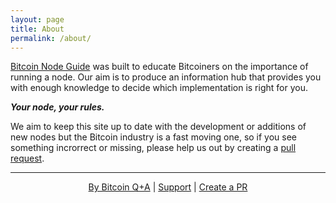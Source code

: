 ```yaml
---
layout: page
title: About
permalink: /about/
---
```

[Bitcoin Node Guide](https://node.guide/) was built to educate Bitcoiners on the importance of running a node. Our aim is to produce an information hub that provides you with enough knowledge to decide which implementation is right for you.

***Your node, your rules.***

We aim to keep this site up to date with the development or additions of new nodes but the Bitcoin industry is a fast moving one, so if you see something incrorrect or missing, please help us out by creating a [pull request](https://github.com/BitcoinQnA/node-guide).

***

<p align="center">
  <a href="https://twitter.com/BitcoinQ_A">By Bitcoin Q+A</a> |
  <a href="https://btcpayjungle.com/apps/2kYZPktoVSxfp4fWaZjcbnbPpCut/pos">Support</a> |
  <a href="https://github.com/BitcoinQnA/node-guide">Create a PR</a> 
  <br><br>
</p>

